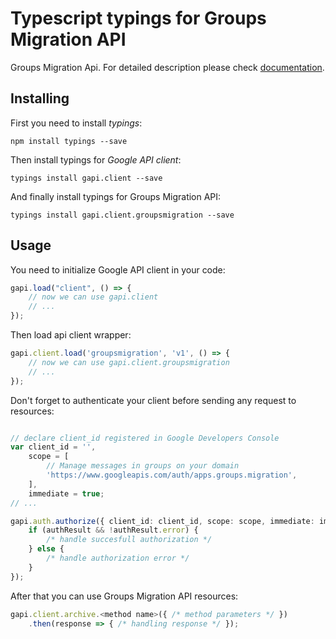 # Typescript typings for Groups Migration API
Groups Migration Api.
For detailed description please check [documentation](https://developers.google.com/google-apps/groups-migration/).

## Installing

First you need to install *typings*:
```
npm install typings --save 
```

Then install typings for *Google API client*:
```
typings install gapi.client --save 
```

And finally install typings for Groups Migration API:
```
typings install gapi.client.groupsmigration --save 
```

## Usage

You need to initialize Google API client in your code:
```typescript
gapi.load("client", () => { 
    // now we can use gapi.client
    // ... 
});
```

Then load api client wrapper:
```typescript
gapi.client.load('groupsmigration', 'v1', () => {
    // now we can use gapi.client.groupsmigration
    // ... 
});
```

Don't forget to authenticate your client before sending any request to resources:
```typescript

// declare client_id registered in Google Developers Console
var client_id = '',
    scope = [     
        // Manage messages in groups on your domain
        'https://www.googleapis.com/auth/apps.groups.migration',
    ],
    immediate = true;
// ...

gapi.auth.authorize({ client_id: client_id, scope: scope, immediate: immediate }, authResult => {
    if (authResult && !authResult.error) {
        /* handle succesfull authorization */
    } else {
        /* handle authorization error */
    }
});            
```

After that you can use Groups Migration API resources:

```typescript
gapi.client.archive.<method name>({ /* method parameters */ })
    .then(response => { /* handling response */ });
```